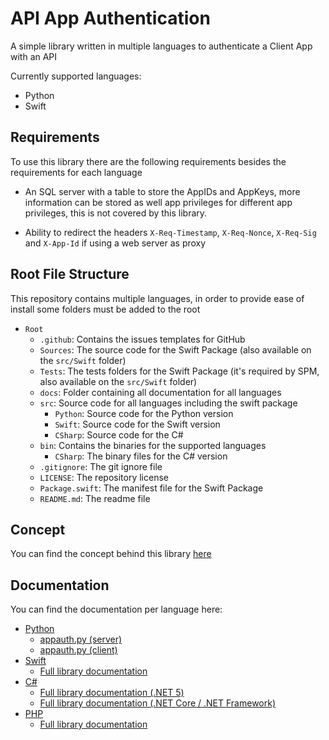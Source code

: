 # API App Authentication

A simple library written in multiple languages to authenticate a Client App with an API

Currently supported languages:

* Python
* Swift

## Requirements

To use this library there are the following requirements besides the requirements for each language

* An SQL server with a table to store the AppIDs and AppKeys, more information can be stored as well app privileges for different app privileges, this is not covered by this library.

* Ability to redirect the headers `X-Req-Timestamp`, `X-Req-Nonce`, `X-Req-Sig` and `X-App-Id` if using a web server as proxy

## Root File Structure

This repository contains multiple languages, in order to provide ease of install some folders must be added to the root

* `Root`
    * `.github`: Contains the issues templates for GitHub
    * `Sources`: The source code for the Swift Package (also available on the `src/Swift` folder)
    * `Tests`: The tests folders for the Swift Package (it's required by SPM, also available on the `src/Swift` folder)
    * `docs`: Folder containing all documentation for all languages
    * `src`: Source code for all languages including the swift package
        * `Python`: Source code for the Python version
        * `Swift`: Source code for the Swift version
        * `CSharp`: Source code for the C#
    * `bin`: Contains the binaries for the supported languages
        * `CSharp`: The binary files for the C# version
    * `.gitignore`: The git ignore file
    * `LICENSE`: The repository license
    * `Package.swift`: The manifest file for the Swift Package
    * `README.md`: The readme file

## Concept

You can find the concept behind this library [here](docs/concept.md)

## Documentation

You can find the documentation per language here:

* [Python](docs/Python/README.md)
    * [appauth.py (server)](docs/Python/appauth_server.md)
    * [appauth.py (client)](docs/Python/appauth_client.md)
* [Swift](docs/Swift/README.md)
    * [Full library documentation](docs/Swift/Full_Docs/Home.md)
* [C#](docs/CSharp/README.md)
    * [Full library documentation (.NET 5)](docs/CSharp/net5_fulldoc.md)
    * [Full library documentation (.NET Core / .NET Framework)](docs/CSharp/netcore_fulldoc.md)
* [PHP](docs/php/README.md)
    * [Full library documentation](docs/php/full_docs/ApiIndex.md)